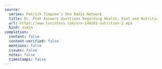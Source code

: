 ```yaml
---
source:
  series: Patrick Timpone's One Radio Network
  title: Dr. Peat Answers Questions Regarding Health, Diet and Nutrition Part 2
  url: https://www.toxinless.com/orn-140101-nutrition-2.mp3
  kind: audio
completion:
  content: false
  content-verified: false
  mentions: false
  issues: false
  notes: false
  timestamps: false
---
```


